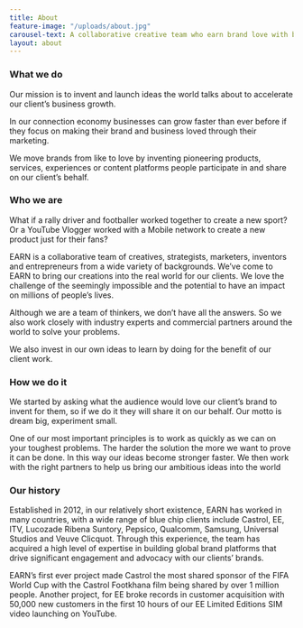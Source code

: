```yaml
---
title: About
feature-image: "/uploads/about.jpg"
carousel-text: A collaborative creative team who earn brand love with brave clients
layout: about
---
```


### What we do

Our mission is to invent and launch ideas the world talks about to accelerate our client’s business growth.

In our connection economy businesses can grow faster than ever before if they focus on making their brand and business loved through their marketing.

We move brands from like to love by inventing pioneering products, services, experiences or content platforms people participate in and share on our client’s behalf.

### Who we are

What if a rally driver and footballer worked together to create a new sport? Or a YouTube Vlogger worked with a Mobile network to create a new product just for their fans?

EARN is a collaborative team of creatives, strategists, marketers, inventors and entrepreneurs from a wide variety of backgrounds. We’ve come to EARN to bring our creations into the real world for our clients. We love the challenge of the seemingly impossible and the potential to have an impact on millions of people’s lives.

Although we are a team of thinkers, we don’t have all the answers. So we also work closely with industry experts and commercial partners around the world to solve your problems.

We also invest in our own ideas to learn by doing for the benefit of our client work.

### How we do it

We started by asking what the audience would love our client’s brand to invent for them, so if we do it they will share it on our behalf. Our motto is dream big, experiment small.

One of our most important principles is to work as quickly as we can on your toughest problems. The harder the solution the more we want to prove it can be done. In this way our ideas become stronger faster. We then work with the right partners to help us bring our ambitious ideas into the world

### Our history

Established in 2012, in our relatively short existence, EARN has worked in many countries, with a wide range of blue chip clients include Castrol, EE, ITV, Lucozade Ribena Suntory, Pepsico, Qualcomm, Samsung, Universal Studios and Veuve Clicquot. Through this experience, the team has acquired a high level of expertise in building global brand platforms that drive significant engagement and advocacy with our clients’ brands.

EARN’s first ever project made Castrol the most shared sponsor of the FIFA World Cup with the Castrol Footkhana film being shared by over 1 million people. Another project, for EE broke records in customer acquisition with 50,000 new customers in the first 10 hours of our EE Limited Editions SIM video launching on YouTube.